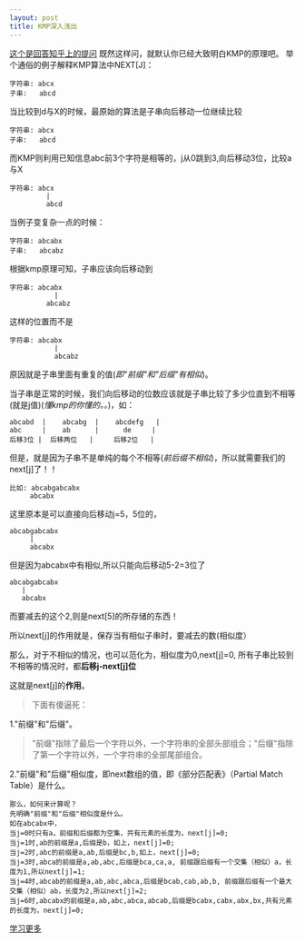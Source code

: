 ```yaml
---
layout: post
title: KMP深入浅出
---
```


[这个是回答知乎上的提问](http://www.zhihu.com/question/24109697/answer/32894672)
既然这样问，就默认你已经大致明白KMP的原理吧。
举个通俗的例子解释KMP算法中NEXT[J]：

    字符串: abcx
    子串:   abcd

当比较到d与X的时候，最原始的算法是子串向后移动一位继续比较

    字符串: abcx
    子串:   abcd

而KMP则利用已知信息abc前3个字符是相等的，j从0跳到3,向后移动3位，比较a与X

    字符串: abcx
             |
             abcd

当例子变复杂一点的时候：

    字符串: abcabx
    子串:   abcabz

根据kmp原理可知，子串应该向后移动到

    字符串: abcabx
               |
             abcabz

这样的位置而不是

    字符串: abcabx
               |
               abcabz

原因就是子串里面有重复的值(*即"前缀"和"后缀"有相似*)。

当子串是正常的时候，我们向后移动的位数应该就是子串比较了多少位直到不相等(就是j值)(*懂kmp的你懂的。。*)，如：

    abcabd  |    abcabg  |    abcdefg   |
    abc     |    ab      |      de     |
    后移3位 |  后移两位   |     后移2位   |

但是，就是因为子串不是单纯的每个不相等(*前后缀不相似*)，所以就需要我们的next[j]了！！

    比如: abcabgabcabx
         abcabx

这里原本是可以直接向后移动j=5，5位的，

    abcabgabcabx
         |
         abcabx

但是因为abcabx中有相似,所以只能向后移动5-2=3位了

    abcabgabcabx
       |
       abcabx

而要减去的这个2,则是next[5]的所存储的东西！

所以next[j]的作用就是，保存当有相似子串时，要减去的数(相似度）

那么，对于不相似的情况，也可以范化为，相似度为0,next[j]=0,
所有子串比较到不相等的情况时，都**后移j-next[j]位**

这就是next[j]的**作用**。

>下面有傻逼死：

1."前缀"和"后缀"。

>"前缀"指除了最后一个字符以外，一个字符串的全部头部组合；"后缀"指除了第一个字符以外，一个字符串的全部尾部组合。

2."前缀"和"后缀"相似度，即next数组的值，即《部分匹配表》（Partial Match Table）是什么。

    那么，如何来计算呢？
    先明确"前缀"和"后缀"相似度是什么。
    如在abcabx中，
    当j=0时只有a，前缀和后缀都为空集，共有元素的长度为，next[j]=0;
    当j=1时,ab的前缀是a,后缀是b，如上，next[j]=0;
    当j=2时,abc的前缀是a,ab,后缀是bc,b,如上，next[j]=0;
    当j=3时,abca的前缀是a,ab,abc,后缀是bca,ca,a, 前缀跟后缀有一个交集（相似）a，长度为1,所以next[j]=1;
    当j=4时,abcab的前缀是a,ab,abc,abca,后缀是bcab,cab,ab,b, 前缀跟后缀有一个最大交集（相似）ab，长度为2,所以next[j]=2;
    当j=6时,abcabx的前缀是a,ab,abc,abca,abcab,后缀是bcabx,cabx,abx,bx,共有元素的长度为，next[j]=0;


[学习更多](http://www.ruanyifeng.com/blog/2013/05/Knuth%E2%80%93Morris%E2%80%93Pratt_algorithm.html)
